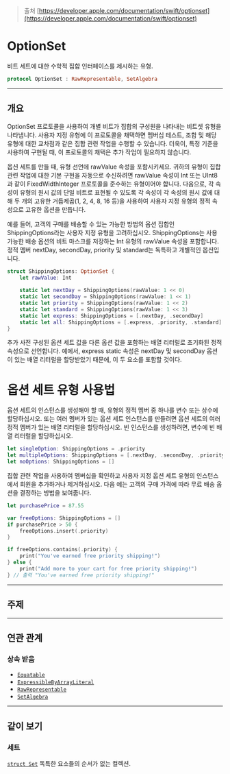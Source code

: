 
> 출처
> [https://developer.apple.com/documentation/swift/optionset](https://developer.apple.com/documentation/swift/optionset)

# OptionSet
비트 세트에 대한 수학적 집합 인터페이스를 제시하는 유형.

```swift
protocol OptionSet : RawRepresentable, SetAlgebra
```

<hr class="overview">

## 개요 <a id="overview"></a>

OptionSet 프로토콜을 사용하여 개별 비트가 집합의 구성원을 나타내는 비트셋 유형을 나타냅니다. 사용자 지정 유형에 이 프로토콜을 채택하면 멤버십 테스트, 조합 및 해당 유형에 대한 교차점과 같은 집합 관련 작업을 수행할 수 있습니다. 더욱이, 특정 기준을 사용하여 구현될 때, 이 프로토콜의 채택은 추가 작업이 필요하지 않습니다.

옵션 세트를 만들 때, 유형 선언에 rawValue 속성을 포함시키세요. 귀하의 유형이 집합 관련 작업에 대한 기본 구현을 자동으로 수신하려면 rawValue 속성이 Int 또는 UInt8과 같이 FixedWidthInteger 프로토콜을 준수하는 유형이어야 합니다. 다음으로, 각 속성이 유형의 원시 값의 단일 비트로 표현될 수 있도록 각 속성이 각 속성의 원시 값에 대해 두 개의 고유한 거듭제곱(1, 2, 4, 8, 16 등)을 사용하여 사용자 지정 유형의 정적 속성으로 고유한 옵션을 만듭니다.

예를 들어, 고객의 구매를 배송할 수 있는 가능한 방법의 옵션 집합인 ShippingOptions라는 사용자 지정 유형을 고려하십시오. ShippingOptions는 사용 가능한 배송 옵션의 비트 마스크를 저장하는 Int 유형의 rawValue 속성을 포함합니다. 정적 멤버 nextDay, secondDay, priority 및 standard는 독특하고 개별적인 옵션입니다.

```swift
struct ShippingOptions: OptionSet {
    let rawValue: Int
    
    static let nextDay = ShippingOptions(rawValue: 1 << 0)
    static let secondDay = ShippingOptions(rawValue: 1 << 1)
    static let priority = ShippingOptions(rawValue: 1 << 2)
    static let standard = ShippingOptions(rawValue: 1 << 3)
    static let express: ShippingOptions = [.nextDay, .secondDay]
    static let all: ShippingOptions = [.express, .priority, .standard]
}
```

추가 사전 구성된 옵션 세트 값을 다른 옵션 값을 포함하는 배열 리터럴로 초기화된 정적 속성으로 선언합니다. 예에서, express static 속성은 nextDay 및 secondDay 옵션이 있는 배열 리터럴을 할당받았기 때문에, 이 두 요소를 포함할 것이다.

# 옵션 세트 유형 사용법

옵션 세트의 인스턴스를 생성해야 할 때, 유형의 정적 멤버 중 하나를 변수 또는 상수에 할당하십시오. 또는 여러 멤버가 있는 옵션 세트 인스턴스를 만들려면 옵션 세트의 여러 정적 멤버가 있는 배열 리터럴을 할당하십시오. 빈 인스턴스를 생성하려면, 변수에 빈 배열 리터럴을 할당하십시오.

```swift
let singleOption: ShippingOptions = .priority
let multipleOptions: ShippingOptions = [.nextDay, .secondDay, .priority]
let noOptions: ShippingOptions = []
```

집합 관련 작업을 사용하여 멤버십을 확인하고 사용자 지정 옵션 세트 유형의 인스턴스에서 회원을 추가하거나 제거하십시오. 다음 예는 고객의 구매 가격에 따라 무료 배송 옵션을 결정하는 방법을 보여줍니다.

```swift
let purchasePrice = 87.55

var freeOptions: ShippingOptions = []
if purchasePrice > 50 {
    freeOptions.insert(.priority)
}

if freeOptions.contains(.priority) {
    print("You've earned free priority shipping!")
} else {
    print("Add more to your cart for free priority shipping!")
} // 출력 "You've earned free priority shipping!"
```


<hr class="topics">

## 주제 <a id="topics"></a>

<hr class="relationships">

## 연관 관계 <a id="relationships"></a>
### 상속 받음
- [`Equatable`](https://developer.apple.com/documentation/swift/equatable)
- [`ExpressibleByArrayLiteral`](https://developer.apple.com/documentation/swift/expressiblebyarrayliteral)
- [`RawRepresentable`](https://developer.apple.com/documentation/swift/rawrepresentable)
- [`SetAlgebra`](https://developer.apple.com/documentation/swift/setalgebra)

<hr class="see-also">

## 같이 보기 <a id="see-also"></a>

### 세트

[`struct Set`](https://developer.apple.com/documentation/swift/set)
	독특한 요소들의 순서가 없는 컬렉션.